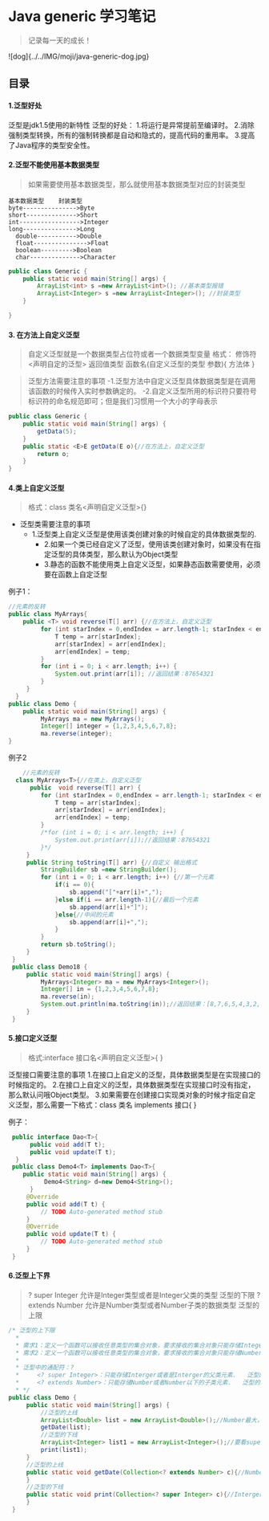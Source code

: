 # Java generic 学习笔记
> 记录每一天的成长！

![dog]{../../IMG/moji/java-generic-dog.jpg}

## 目录

#### 1.泛型好处
泛型是jdk1.5使用的新特性
泛型的好处：
	1.将运行是异常提前至编译时。
    2.消除强制类型转换，所有的强制转换都是自动和隐式的，提高代码的重用率。
    3.提高了Java程序的类型安全性。

#### 2.泛型不能使用基本数据类型
> 如果需要使用基本数据类型，那么就使用基本数据类型对应的封装类型

	基本数据类型    封装类型
	byte--------------->Byte
	short-------------->Short
	int----------------->Integer
	long--------------->Long
      double----------->Double
      float--------------->Float
      boolean--------->Boolean
      char-------------->Character

```java
public class Generic {
	public static void main(String[] args) {
		ArrayList<int> s =new ArrayList<int>(); //基本类型报错
		ArrayList<Integer> s =new ArrayList<Integer>(); //封装类型
	}

}
```

#### 3. 在方法上自定义泛型
> 自定义泛型就是一个数据类型占位符或者一个数据类型变量
>	格式：
>	修饰符 <声明自定的泛型> 返回值类型 函数名(自定义泛型的类型 参数){
>	方法体
>   }

> 泛型方法需要注意的事项
	-1.泛型方法中自定义泛型具体数据类型是在调用该函数的时候传入实时参数确定的。
    -2.自定义泛型所用的标识符只要符号标识符的命名规范即可；但是我们习惯用一个大小的字母表示
    
```java
public class Generic {
	public static void main(String[] args) {
		getData(5);	
	}
	public static <E>E getData(E o){//在方法上，自定义泛型
		return o;    
	}
}
```

#### 4.类上自定义泛型
> 格式：class 类名<声明自定义泛型>{}

- 泛型类需要注意的事项
	- 1.泛型类上自定义泛型是使用该类创建对象的时候自定的具体数据类型的.
      - 2.如果一个类已经自定义了泛型，使用该类创建对象时，如果没有在指定泛型的具体类型，那么默认为Object类型
      - 3.静态的函数不能使用类上自定义泛型，如果静态函数需要使用，必须要在函数上自定泛型

例子1：
```java
//元素的反转
public class MyArrays{
    public <T> void reverse(T[] arr) {//在方法上，自定义泛型
         for (int starIndex = 0,endIndex = arr.length-1; starIndex < endIndex; starIndex++,endIndex--) {
             T temp = arr[starIndex];
             arr[starIndex] = arr[endIndex];
             arr[endIndex] = temp;
         }
         for (int i = 0; i < arr.length; i++) {
             System.out.print(arr[i]); //返回结果：87654321
         }
     }
  }
public class Demo {
    public static void main(String[] args) {
         MyArrays ma = new MyArrays();
         Integer[] integer = {1,2,3,4,5,6,7,8};
         ma.reverse(integer);
} 
```

例子2
```java
	//元素的反转
  class MyArrays<T>{//在类上，自定义泛型
      public  void reverse(T[] arr) {
         for (int starIndex = 0,endIndex = arr.length-1; starIndex < endIndex; starIndex++,endIndex--) {
             T temp = arr[starIndex];
             arr[starIndex] = arr[endIndex];
             arr[endIndex] = temp;
         }
         /*for (int i = 0; i < arr.length; i++) {
             System.out.print(arr[i]);//返回结果：87654321
         }*/
     }
     public String toString(T[] arr) {//自定义 输出格式
         StringBuilder sb =new StringBuilder();
         for (int i = 0; i < arr.length; i++) {//第一个元素
             if(i == 0){
                 sb.append("["+arr[i]+",");
             }else if(i == arr.length-1){//最后一个元素
                 sb.append(arr[i]+"]");
             }else{//中间的元素
                 sb.append(arr[i]+",");
             }
         }
         return sb.toString();
     }
 }
 public class Demo18 {
     public static void main(String[] args) {
         MyArrays<Integer> ma = new MyArrays<Integer>();
         Integer[] in = {1,2,3,4,5,6,7,8};
         ma.reverse(in);
         System.out.println(ma.toString(in));//返回结果：[8,7,6,5,4,3,2,1]
     }
 }
```

#### 5.接口定义泛型
>格式:interface 接口名<声明自定义泛型>{ }

泛型接口需要注意的事项
    1.在接口上自定义的泛型，具体数据类型是在实现接口的时候指定的。
    2.在接口上自定义的泛型，具体数据类型在实现接口时没有指定，那么默认问哦Object类型。
    3.如果需要在创建接口实现类对象的时候才指定自定义泛型，那么需要一下格式：class<T> 类名 implements 接口<T>{    }

例子：
```java
 public interface Dao<T>{
      public void add(T t);
      public void update(T t);
  }
 public class Demo4<T> implements Dao<T>{
    public static void main(String[] args) {
          Demo4<String> d=new Demo4<String>();
      }
     @Override
     public void add(T t) {
         // TODO Auto-generated method stub
     }
     @Override
     public void update(T t) {
         // TODO Auto-generated method stub
     }
 }
```

#### 6.泛型上下界
>  ? super Integer   允许是Integer类型或者是Integer父类的类型  泛型的下限
>  ? extends Number   允许是Number类型或者Number子类的数据类型  泛型的上限 

```java
/* 泛型的上下限
  * 
  * 需求1：定义一个函数可以接收任意类型的集合对象，要求接收的集合对象只能存储Integer或者是Integer的父类类型的数据
  * 需求2：定义一个函数可以接收任意类型的集合对象，要求接收的集合对象只能存储Number或者是Number的子类类型的数据
  * 
  * 泛型中的通配符：?
  *     <? super Integer>：只能存储Interger或者是Interger的父类元素.   泛型的下限
  *     <? extends Number>：只能存储Number或者Number以下的子类元素.   泛型的上限
  * */
public class Demo {
     public static void main(String[] args) {
         //泛型的上线
         ArrayList<Double> list = new ArrayList<Double>();//Number最大，所以<>里的泛型是子类的什么类型都行（上线，看关键字extends）
         getDate(list);
         //泛型的下线
         ArrayList<Integer> list1 = new ArrayList<Integer>();//要看super后面的类型确定当前泛型的类型（下线，看关键字super）
         print(list1);
     }
     //泛型的上线
     public static void getDate(Collection<? extends Number> c){//Number或者以下的都可以 
     }
     //泛型的下线
     public static void print(Collection<? super Integer> c){//Interger或者以上的都可以         
     }
 }
```












